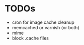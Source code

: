 # TODOs

* cron for image cache cleanup
* memcached or varnish (or both)
* mime
* block .cache files